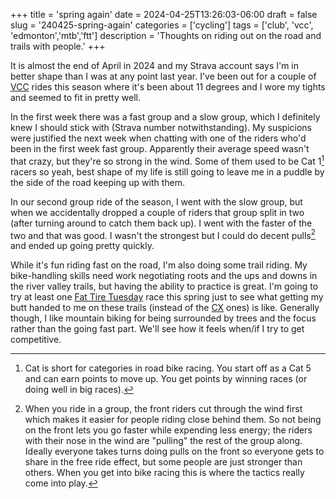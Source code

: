 +++
title = 'spring again'
date = 2024-04-25T13:26:03-06:00
draft = false
slug = '240425-spring-again'
categories = ['cycling']
tags = ['club', 'vcc', 'edmonton','mtb','ftt']
description = 'Thoughts on riding out on the road and trails with people.'
+++

It is almost the end of April in 2024 and my Strava account says I'm in better shape than I was at any point last year. I've been out for a couple of [VCC](../vcc/) rides this season where it's been about 11 degrees and I wore my tights and seemed to fit in pretty well. 

In the first week there was a fast group and a slow group, which I definitely knew I should stick with (Strava number notwithstanding). My suspicions were justified the next week when chatting with one of the riders who'd been in the first week fast group. Apparently their average speed wasn't that crazy, but they're so strong in the wind. Some of them used to be Cat 1[^1] racers so yeah, best shape of my life is still going to leave me in a puddle by the side of the road keeping up with them.

[^1]: Cat is short for categories in road bike racing. You start off as a Cat 5 and can earn points to move up. You get points by winning races (or doing well in big races).

In our second group ride of the season, I went with the slow group, but when we accidentally dropped a couple of riders that group split in two (after turning around to catch them back up). I went with the faster of the two and that was good. I wasn't the strongest but I could do decent pulls[^2] and ended up going pretty quickly.

[^2]: When you ride in a group, the front riders cut through the wind first which makes it easier for people riding close behind them. So not being on the front lets you go faster while expending less energy; the riders with their nose in the wind are "pulling" the rest of the group along. Ideally everyone takes turns doing pulls on the front so everyone gets to share in the free ride effect, but some people are just stronger than others. When you get into bike racing this is where the tactics really come into play.

While it's fun riding fast on the road, I'm also doing some trail riding. My bike-handling skills need work negotiating roots and the ups and downs in the river valley trails, but having the ability to practice is great. I'm going to try at least one [Fat Tire Tuesday](../ftt/) race this spring just to see what getting my butt handed to me on these trails (instead of the [CX](../cx/) ones) is like. Generally though, I like mountain biking for being surrounded by trees and the focus rather than the going fast part. We'll see how it feels when/if I try to get competitive.